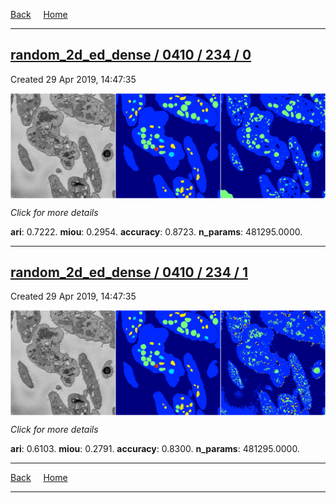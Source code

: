 
[Back](..)&nbsp;&nbsp;&nbsp;&nbsp;&nbsp;[Home](https://leapmanlab.github.io/snapshots)

---

<div class="summary"><a href="0"><h2>random_2d_ed_dense / 0410 / 234 / 0</h2></a><p>Created 29 Apr 2019, 14:47:35
</p><a href="0"><img src="0/media/summary.png" align="center"></a><p>
<i>Click for more details</i>
</p></div>

**ari**: 0.7222. **miou**: 0.2954. **accuracy**: 0.8723. **n_params**: 481295.0000. 

---

<div class="summary"><a href="1"><h2>random_2d_ed_dense / 0410 / 234 / 1</h2></a><p>Created 29 Apr 2019, 14:47:35
</p><a href="1"><img src="1/media/summary.png" align="center"></a><p>
<i>Click for more details</i>
</p></div>

**ari**: 0.6103. **miou**: 0.2791. **accuracy**: 0.8300. **n_params**: 481295.0000. 

---

[Back](..)&nbsp;&nbsp;&nbsp;&nbsp;&nbsp;[Home](https://leapmanlab.github.io/snapshots)

---